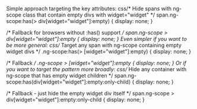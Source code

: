 Simple approach targeting the key attributes:
css/* Hide spans with ng-scope class that contain empty divs with widget="widget" */
span.ng-scope:has(> div[widget="widget"]:empty) {
  display: none;
}

/* Fallback for browsers without :has() support */
span.ng-scope > div[widget="widget"]:empty {
  display: none;
}
Even simpler if you want to be more general:
css/* Target any span with ng-scope containing empty widget divs */
.ng-scope:has(> [widget="widget"]:empty) {
  display: none;
}

/* Fallback */
.ng-scope > [widget="widget"]:empty {
  display: none;
}
Or if you want to target the pattern more broadly:
css/* Hide any container with ng-scope that has empty widget children */
span.ng-scope:has(div[widget="widget"]:empty:only-child) {
  display: none;
}

/* Fallback - just hide the empty widget div itself */
span.ng-scope > div[widget="widget"]:empty:only-child {
  display: none;
}
